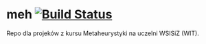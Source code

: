 meh
[![Build Status](http://img.shields.io/travis/MrJacek/meh/master.svg)](https://travis-ci.org/MrJacek/meh)
===
Repo dla projeków z kursu Metaheurystyki na uczelni WSISiZ (WIT).
